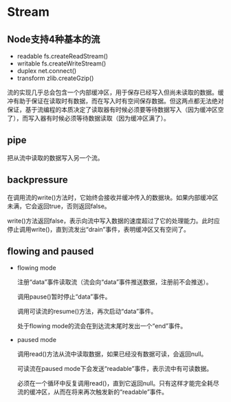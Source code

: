 # Stream

## Node支持4种基本的流

- readable fs.createReadStream()
- writable fs.createWriteStream()
- duplex net.connect()
- transform zlib.createGzip()

流的实现几乎总会包含一个内部缓冲区，用于保存已经写入但尚未读取的数据。缓冲有助于保证在读取时有数据，而在写入时有空间保存数据。但这两点都无法绝对保证，基于流编程的本质决定了读取器有时候必须要等待数据写入（因为缓冲区空了），而写入器有时候必须等待数据读取（因为缓冲区满了）。

## pipe

把从流中读取的数据写入另一个流。

## backpressure

在调用流的write()方法时，它始终会接收并缓冲传入的数据块。如果内部缓冲区未满，它会返回true，否则返回false。

write()方法返回false，表示向流中写入数据的速度超过了它的处理能力。此时应停止调用write()，直到流发出“drain”事件，表明缓冲区又有空间了。

## flowing and paused

- flowing mode

  注册“data”事件读取流（流会向“data”事件推送数据，注册前不会推送）。

  调用pause()暂时停止“data”事件。

  调用可读流的resume()方法，再次启动“data”事件。

  处于flowing mode的流会在到达流末尾时发出一个“end”事件。

- paused mode

  调用read()方法从流中读取数据，如果已经没有数据可读，会返回null。

  可读流在paused mode下会发送“readable”事件，表示流中有可读数据。

  必须在一个循环中反复调用read()，直到它返回null。只有这样才能完全耗尽流的缓冲区，从而在将来再次触发新的“readable”事件。
